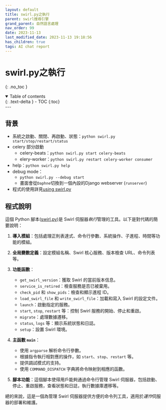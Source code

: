 ```yaml
---
layout: default
title: swirl.py之執行
parent: swirl搜尋引擎
grand_parent: 自然語言處理
nav_order: 99
date: 2023-11-13
last_modified_date: 2023-11-13 19:18:56
has_children: true
tags: AI chat report
---
```


# swirl.py之執行
{: .no_toc }

<details open markdown="block">
  <summary>
    Table of contents
  </summary>
  {: .text-delta }
- TOC
{:toc}
</details>
---

## 背景

- 系統之啟動、關閉、再啟動、狀態：`python swirl.py start/stop/restart/status`
- celery 部分啟動
  - celery-beats：`python swirl.py start celery-beats`
  - elery-worker：`python swirl.py restart celery-worker consumer`
- help：`python swirl.py help`
- debug mode：
  - `python swirl.py --debug start`
  - 畫面會從`Daphne`切換到一個內設的Django webserver (`runserver`)
- 程式的使用詳見[using swirl.py](https://sinotec2.github.io/AIEE/NLP/swirl-search/docs/Admin-Guide/#using-swirlpy)

## 程式說明

這個 Python 腳本([swirl.py](./swirl.py))是 Swirl 伺服器*執行*管理的工具。以下是對代碼的簡要說明：

1. **導入模組**：包括處理正則表達式、命令行參數、系統操作、子進程、時間等功能的模組。

2. **全局變數定義**：設定模組名稱、Swirl 核心服務、版本檢查 URL、命令列表等。

3. **功能函數**：
   - `get_swirl_version`：獲取 Swirl 的當前版本信息。
   - `service_is_retired`：檢查服務是否已被棄用。
   - `check_pid` 和 `show_pids`：檢查和顯示進程 ID。
   - `load_swirl_file` 和 `write_swirl_file`：加載和寫入 Swirl 的設定文件。
   - `launch`：啟動指定的服務。
   - `start`, `stop`, `restart` 等：控制 Swirl 服務的開始、停止和重啟。
   - `migrate`：處理數據遷移。
   - `status`, `logs` 等：顯示系統狀態和日誌。
   - `setup`：設置 Swirl 環境。

4. **主函數 `main`**：
   - 使用 `argparse` 解析命令行參數。
   - 根據指令執行相對應的操作，如 `start`、`stop`、`restart` 等。
   - 提供調試模式的支持。
   - 使用 `COMMAND_DISPATCH` 字典將命令映射到相應的函數。

5. **腳本功能**：這個腳本使得用戶能夠通過命令行管理 Swirl 伺服器，包括啟動、停止、重啟服務，查看狀態和日誌，執行數據庫遷移等。

總的來說，這是一個為管理 Swirl 伺服器提供方便的命令列工具，適用於*運作*伺服器的部署和維護。

